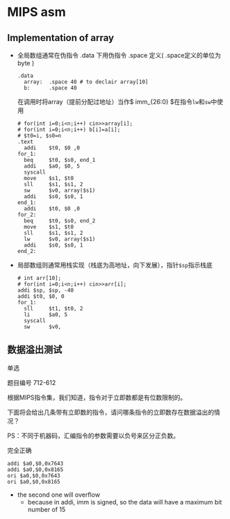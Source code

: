 # MIPS asm

## Implementation of array

- 全局数组通常在伪指令 .data 下用伪指令 .space 定义( .space定义的单位为byte )

  ```apl
  .data
  	array:	.space 40 # to declair array[10]
  	b:		.space 40
  ```

  在调用时将array（提前分配过地址）当作$ imm_{26:0} $​ 在指令``` lw ```和```sw```中使用

  ```apl
  # for(int i=0;i<n;i++) cin>>array[i];
  # for(int i=0;i<n;i++) b[i]=a[i];
  # $t0=i, $s0=n
  .text
  	addi	$t0, $0 ,0
  for_1:
  	beq		$t0, $s0, end_1
  	addi	$a0, $0, 5
  	syscall
  	move	$s1, $t0
  	sll		$s1, $s1, 2
  	sw		$v0, array($s1)
  	addi	$s0, $s0, 1
  end_1:
  	addi	$t0, $0 ,0
  for_2:
  	beq		$t0, $s0, end_2
  	move	$s1, $t0
  	sll		$s1, $s1, 2
  	lw		$v0, array($s1)
  	addi	$s0, $s0, 1
  end_2:
  ```

  

+ 局部数组则通常用栈实现（栈底为高地址，向下发展），指针```$sp```指示栈底

  ```apl
  # int arr[10];
  # for(int i=0;i<n;i++) cin>>arr[i];
  addi $sp, $sp, -40
  addi $t0, $0, 0
  for_1:
  	sll		$t1, $t0, 2
  	li		$a0, 5
  	syscall
  	sw		$v0, 
  ```

  

## 数据溢出测试

单选

题目编号 712-612

根据MIPS指令集，我们知道，指令对于立即数都是有位数限制的。

下面将会给出几条带有立即数的指令，请问哪条指令的立即数存在数据溢出的情况？

PS：不同于机器码，汇编指令的参数需要以负号来区分正负数。



完全正确

```
addi $a0,$0,0x7643
addi $a0,$0,0x8165
ori $a0,$0,0x7643
ori $a0,$0,0x8165
```

+ the second one will overflow
  + because in addi, imm is signed, so the data will have a maximum bit number of 15
